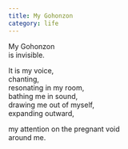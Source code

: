 ```yaml
---
title: My Gohonzon
category: life
---
```


My Gohonzon  
is invisible.

It is my voice,  
chanting,  
resonating in my room,  
bathing me in sound,  
drawing me out of myself,  
expanding outward,

my attention on the pregnant void  
around me.
